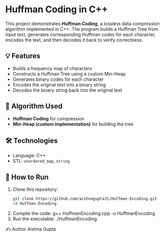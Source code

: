 # Huffman Coding in C++

This project demonstrates **Huffman Coding**, a lossless data compression algorithm implemented in C++. The program builds a Huffman Tree from input text, generates corresponding Huffman codes for each character, encodes the text, and then decodes it back to verify correctness.

## 💡 Features

- Builds a frequency map of characters
- Constructs a Huffman Tree using a custom Min-Heap
- Generates binary codes for each character
- Encodes the original text into a binary string
- Decodes the binary string back into the original text

## 🧠 Algorithm Used

- **Huffman Coding** for compression
- **Min-Heap (custom implementation)** for building the tree

## 🛠️ Technologies

- Language: C++
- STL: `unordered_map`, `string`


## 🚀 How to Run

1. Clone this repository:
   ```bash
   git clone https://github.com/aishnagupta31/Huffman-Encoding.git
   cd Huffman-Encoding
2. Compile the code:  g++ HuffmanEncoding.cpp -o HuffmanEncoding
3. Run the executable: ./HuffmanEncoding

✍️ Author
Aishna Gupta


